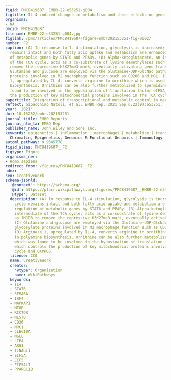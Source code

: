 ```yaml
---
figid: PMC8419687__EMBR-22-e53251-g004
figtitle: IL‐4‐induced changes in metabolism and their effects on gene expression
organisms:
- NA
pmcid: PMC8419687
filename: EMBR-22-e53251-g004.jpg
figlink: /pmc/articles/PMC8419687/figure/embr202153251-fig-0002/
number: F2
caption: (A) In response to IL‐4 stimulation, glycolysis is increased; the TCA cycle
  remains intact and both fatty acid uptake and metabolism are enhanced via regulation
  of metabolic genes by STAT6 and PPARγ. (B) Alpha‐ketoglutarate, an intermediate
  of the TCA cycle, acts as a co‐substrate of lysine demethylases such as JMJD3 to
  remove the repressive H3K27me3 mark, eventually activating gene transcription. (C)
  Glutamine and glucose are employed via the Glutamine‐UDP‐GlcNac pathway to glycosylate
  proteins involved in M2 macrophage function such as CD206 and MGL. (D) Arginase
  1, upregulated by IL‐4, converts arginine to ornithine which is used in polyamine
  biosynthesis. Ornithine can be also further metabolized to spermidine which was
  found to be involved in the hypusination of translation factor eIF5A, which controls
  the production of key mitochondrial proteins involved in the TCA cycle and OXPHOS.
papertitle: Integration of transcriptional and metabolic control in macrophage activation.
reftext: Gioacchino Natoli, et al. EMBO Rep. 2021 Sep 6;22(9):e53251.
year: '2021'
doi: 10.15252/embr.202153251
journal_title: EMBO Reports
journal_nlm_ta: EMBO Rep
publisher_name: John Wiley and Sons Inc.
keywords: epigenetics | inflammation | macrophages | metabolism | transcription |
  Chromatin, Epigenetics, Genomics & Functional Genomics | Immunology | Metabolism
automl_pathway: 0.9645778
figid_alias: PMC8419687__F2
figtype: Figure
organisms_ner:
- Homo sapiens
redirect_from: /figures/PMC8419687__F2
ndex: ''
seo: CreativeWork
schema-jsonld:
  '@context': https://schema.org/
  '@id': https://pfocr.wikipathways.org/figures/PMC8419687__EMBR-22-e53251-g004.html
  '@type': Dataset
  description: (A) In response to IL‐4 stimulation, glycolysis is increased; the TCA
    cycle remains intact and both fatty acid uptake and metabolism are enhanced via
    regulation of metabolic genes by STAT6 and PPARγ. (B) Alpha‐ketoglutarate, an
    intermediate of the TCA cycle, acts as a co‐substrate of lysine demethylases such
    as JMJD3 to remove the repressive H3K27me3 mark, eventually activating gene transcription.
    (C) Glutamine and glucose are employed via the Glutamine‐UDP‐GlcNac pathway to
    glycosylate proteins involved in M2 macrophage function such as CD206 and MGL.
    (D) Arginase 1, upregulated by IL‐4, converts arginine to ornithine which is used
    in polyamine biosynthesis. Ornithine can be also further metabolized to spermidine
    which was found to be involved in the hypusination of translation factor eIF5A,
    which controls the production of key mitochondrial proteins involved in the TCA
    cycle and OXPHOS.
  license: CC0
  name: CreativeWork
  creator:
    '@type': Organization
    name: WikiPathways
  keywords:
  - IL4
  - STAT6
  - SEMA6A
  - IRF4
  - MAPKAP1
  - MTOR
  - RICTOR
  - MLST8
  - CD36
  - MRC1
  - CLEC10A
  - MGLL
  - LIPA
  - ARG1
  - TINAGL1
  - EIF5A
  - EIF5
  - EIF5AL1
  - PPARGC1B
---
```

